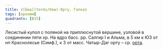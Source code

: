 ```yaml
---
title: ⦗[Беш](terms/беш)-Орту, Гапка⦘
tags: [ороним]
quadrants: [В15]
---
```


Лесистый купол с поляной на приплюснутой вершине, узловой в соединении пяти хр.
На вдрз басс. рр. Салгир I и Альма, в 5 км к ЮЗ от нп Краснолесье (Симф.), к З
от масс. Чатыр-Даг орту – ср. [орта](terms/орта).
